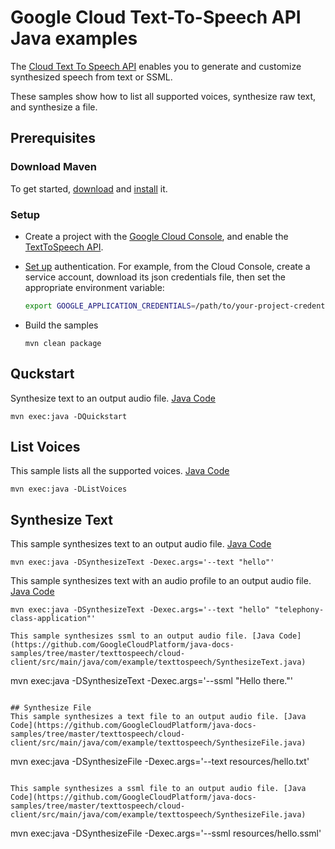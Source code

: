 # Google Cloud Text-To-Speech API Java examples

The [Cloud Text To Speech API][texttospeech] enables you to generate and
customize synthesized speech from text or SSML.

These samples show how to list all supported voices, synthesize raw
text, and synthesize a file.

[texttospeech]: https://cloud.google.com/text-to-speech/
[google-cloud-java]: https://github.com/GoogleCloudPlatform/google-cloud-java

## Prerequisites

### Download Maven

To get started, [download][maven-download] and [install][maven-install] it.

[maven]: https://maven.apache.org
[maven-download]: https://maven.apache.org/download.cgi
[maven-install]: https://maven.apache.org/install.html

### Setup

* Create a project with the [Google Cloud Console][cloud-console], and enable
  the [TextToSpeech API][text-to-speech-api].
* [Set up][auth] authentication. For
    example, from the Cloud Console, create a service account,
    download its json credentials file, then set the appropriate environment
    variable:

    ```bash
    export GOOGLE_APPLICATION_CREDENTIALS=/path/to/your-project-credentials.json
    ```
* Build the samples
    ```
    mvn clean package
    ```

[cloud-console]: https://console.cloud.google.com
[text-to-speech-api]: https://console.cloud.google.com/apis/api/texttospeech.googleapis.com/overview?project=_
[auth]: https://cloud.google.com/docs/authentication/getting-started

## Quckstart
Synthesize text to an output audio file. [Java Code](https://github.com/GoogleCloudPlatform/java-docs-samples/tree/master/texttospeech/cloud-client/src/main/java/com/example/texttospeech/QuickstartSample.java)
```
mvn exec:java -DQuickstart
```

## List Voices
This sample lists all the supported voices. [Java Code](https://github.com/GoogleCloudPlatform/java-docs-samples/tree/master/texttospeech/cloud-client/src/main/java/com/example/texttospeech/ListAllSupportedVoices.java)
```
mvn exec:java -DListVoices
```

## Synthesize Text
This sample synthesizes text to an output audio file. [Java Code](https://github.com/GoogleCloudPlatform/java-docs-samples/tree/master/texttospeech/cloud-client/src/main/java/com/example/texttospeech/SynthesizeText.java)
```
mvn exec:java -DSynthesizeText -Dexec.args='--text "hello"'
```
This sample synthesizes text with an audio profile to an output audio file. [Java Code](https://github.com/GoogleCloudPlatform/java-docs-samples/tree/master/texttospeech/cloud-client/src/main/java/com/example/texttospeech/SynthesizeText.java)
```
mvn exec:java -DSynthesizeText -Dexec.args='--text "hello" "telephony-class-application"'

This sample synthesizes ssml to an output audio file. [Java Code](https://github.com/GoogleCloudPlatform/java-docs-samples/tree/master/texttospeech/cloud-client/src/main/java/com/example/texttospeech/SynthesizeText.java)
```
mvn exec:java -DSynthesizeText -Dexec.args='--ssml "<speak>Hello there.</speak>"'
```

## Synthesize File
This sample synthesizes a text file to an output audio file. [Java Code](https://github.com/GoogleCloudPlatform/java-docs-samples/tree/master/texttospeech/cloud-client/src/main/java/com/example/texttospeech/SynthesizeFile.java)
```
mvn exec:java -DSynthesizeFile -Dexec.args='--text resources/hello.txt'
```

This sample synthesizes a ssml file to an output audio file. [Java Code](https://github.com/GoogleCloudPlatform/java-docs-samples/tree/master/texttospeech/cloud-client/src/main/java/com/example/texttospeech/SynthesizeFile.java)
```
mvn exec:java -DSynthesizeFile -Dexec.args='--ssml resources/hello.ssml'
```
